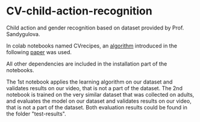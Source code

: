 # CV-child-action-recognition
Child action and gender recognition based on dataset provided by Prof. Sandygulova.

In colab notebooks named CVrecipes, an [algorithm](https://github.com/microsoft/computervision-recipes) introduced in the following [paper](https://openaccess.thecvf.com/content_CVPR_2019/html/Ghadiyaram_Large-Scale_Weakly-Supervised_Pre-Training_for_Video_Action_Recognition_CVPR_2019_paper.html) was used.

All other dependencies are included in the installation part of the notebooks.

The 1st notebook applies the learning algorithm on our dataset and validates results on our video, that is not a part of the dataset. 
The 2nd notebook is trained on the very similar dataset that was collected on adults, and evaluates the model on our dataset and validates results on our video, that is not a part of the dataset. Both evaluation results could be found in the folder "test-results". 
